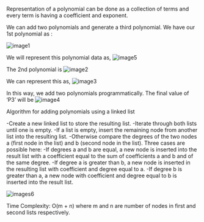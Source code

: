 Representation of a polynomial can be done as a collection of terms and every term is having a coefficient and exponent. 

We can add two polynomials and generate a third polynomial. We have our 1st polynomial as :


![image1](https://dotnettutorials.net/wp-content/uploads/2022/02/word-image-149.png)

We will represent this polynomial data as,
![image5](https://dotnettutorials.net/wp-content/uploads/2022/02/word-image-150.png)

The 2nd polynomial is
![image2](https://dotnettutorials.net/wp-content/uploads/2022/02/word-image-151.png)


We can represent this as,
![image3](https://dotnettutorials.net/wp-content/uploads/2022/02/word-image-152.png)

In this way, we add two polynomials programmatically. The final value of ‘P3’ will be
![image4](https://dotnettutorials.net/wp-content/uploads/2022/02/word-image-157.png)

Algorithm for adding polynomials using a linked list

-Create a new linked list to store the resulting list.
-Iterate through both lists until one is empty.
-If a list is empty, insert the remaining node from another list into the resulting list.
-Otherwise compare the degrees of the two nodes a (first node in the list) and b (second node in the list). Three cases are possible here:
   -If degrees a and b are equal, a new node is inserted into the result list with a coefficient equal to the sum of coefficients a and b and of the same degree.
   -If degree a is greater than b, a new node is inserted in the resulting list with coefficient and degree equal to a.
   -If degree b is greater than a, a new node with coefficient and degree equal to b is inserted into the result list.


![images6](https://media.geeksforgeeks.org/wp-content/uploads/Addition-of-two-polynomial.png)

Time Complexity: O(m + n) where m and n are number of nodes in first and second lists respectively.